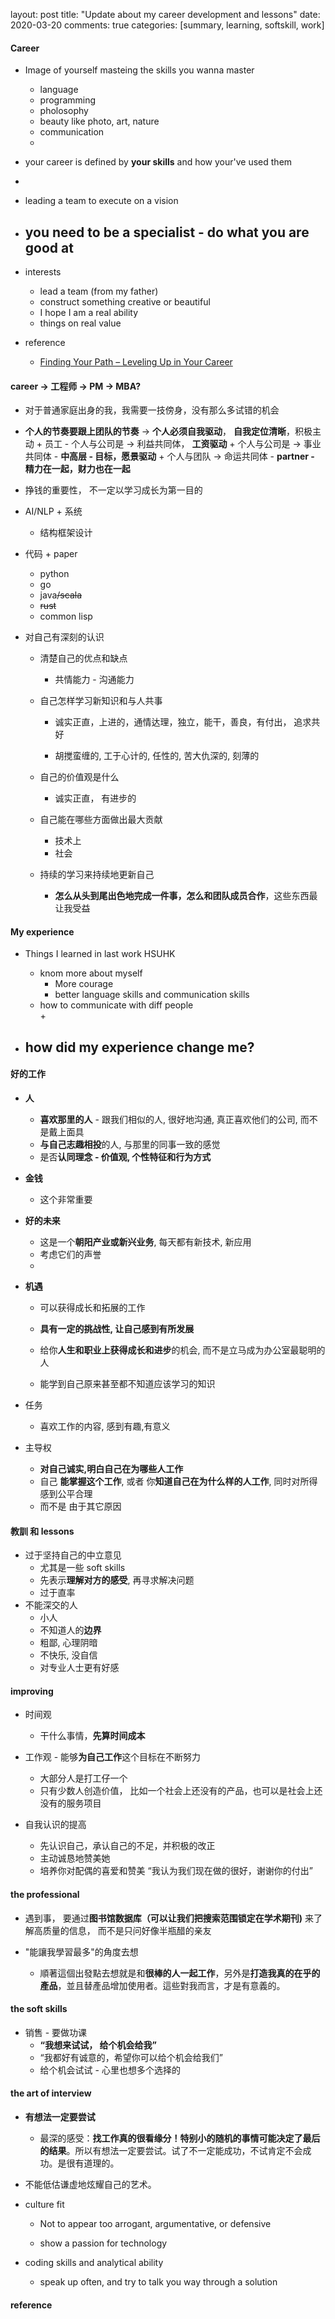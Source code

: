 layout: post
title: "Update about my career development and lessons"
date: 2020-03-20
comments: true
categories: [summary, learning, softskill, work]

#### Career  
   * Image of yourself masteing the skills you wanna master  
     - language  
	 - programming  
	 - pholosophy  
	 - beauty like photo, art, nature  
	 - communication  
	 - 
   * your career is defined by **your skills** and how your've used them 
   * 
   * leading a team to execute on a vision  
   *  you need to be a specialist - do what you are good at  
      - 

   * interests  
      - lead a team (from my father)  
      - construct something creative or beautiful  
      - I hope I am a real ability  
      - things on real value  

   * reference  
      - [Finding Your Path – Leveling Up in Your Career](http://katemats.com/finding-your-path-leveling-up-in-your-career/)

#### career -> 工程师 -> PM -> MBA? 
   * 对于普通家庭出身的我，我需要一技傍身，没有那么多试错的机会 

   *  **个人的节奏要跟上团队的节奏** -> **个人必须自我驱动**， **自我定位清晰**，积极主动 
     +  员工 - 个人与公司是 -> 利益共同体， **工资驱动** 
     +  个人与公司是 -> 事业共同体 -  **中高层 - 目标，愿景驱动** 
     +  个人与团队  -> 命运共同体 - **partner - 精力在一起，财力也在一起**  

   * 挣钱的重要性， 不一定以学习成长为第一目的 

   * AI/NLP + 系统
     + 结构框架设计

   * 代码 + paper
     + python  
	 + go  
     + java~~/scala~~  
     + ~~rust~~
	 + common lisp  
     
   * 对自己有深刻的认识 
     + 清楚自己的优点和缺点     
       - 共情能力  - 沟通能力  

     + 自己怎样学习新知识和与人共事 
       - 诚实正直，上进的，通情达理，独立，能干，善良，有付出， 追求共好

       - 胡搅蛮缠的, 工于心计的, 任性的, 苦大仇深的, 刻薄的 

     + 自己的价值观是什么
       - 诚实正直， 有进步的

     + 自己能在哪些方面做出最大贡献
       - 技术上  
       - 社会  

     + 持续的学习来持续地更新自己  
       - **怎么从头到尾出色地完成一件事，怎么和团队成员合作**，这些东西最让我受益 

#### My experience  
  * Things I learned  in last work  HSUHK  
    - knom more about myself  
      + More courage  
      + better language skills and communication skills  
    - how to communicate with diff people  
      + 

  * how did my experience change me?  
    - 

#### 好的工作  
  * **人**  
    - **喜欢那里的人** - 跟我们相似的人, 很好地沟通, 真正喜欢他们的公司, 而不是戴上面具  
    - **与自己志趣相投**的人, 与那里的同事一致的感觉    
    - 是否**认同理念 - 价值观, 个性特征和行为方式**   

  * **金钱** 
    - 这个非常重要  

  * **好的未来**  
    - 这是一个**朝阳产业或新兴业务**, 每天都有新技术, 新应用  
    - 考虑它们的声誉  
    - 

  * **机遇**  
    - 可以获得成长和拓展的工作  
    - **具有一定的挑战性, 让自己感到有所发展**  
    - 给你**人生和职业上获得成长和进步**的机会, 而不是立马成为办公室最聪明的人  
      
    - 能学到自己原来甚至都不知道应该学习的知识  

  * 任务   
    - 喜欢工作的内容, 感到有趣,有意义  

  * 主导权  
    - **对自己诚实,明白自己在为哪些人工作**    
    - 自己  **能掌握这个工作**, 或者 你**知道自己在为什么样的人工作**, 同时对所得感到公平合理  
    - 而不是 由于其它原因  


#### 教訓 和 lessons  
  * 过于坚持自己的中立意见  
    - 尤其是一些 soft skills  
    - 先表示**理解对方的感受**, 再寻求解决问题  
    - 过于直率  
  * 不能深交的人  
    - 小人  
    - 不知道人的**边界**  
    - 粗鄙, 心理阴暗    
    - 不快乐, 没自信  
    - 对专业人士更有好感  

#### improving
+ 时间观 
  - 干什么事情，**先算时间成本** 

+ 工作观 - 能够**为自己工作**这个目标在不断努力 
  - 大部分人是打工仔一个
  - 只有少数人创造价值， 比如一个社会上还没有的产品，也可以是社会上还没有的服务项目 

+ 自我认识的提高 
  - 先认识自己，承认自己的不足，并积极的改正 
  - 主动诚恳地赞美她 
  - 培养你对配偶的喜爱和赞美 “我认为我们现在做的很好，谢谢你的付出” 



#### the professional 
  * 遇到事， 要通过**图书馆数据库（可以让我们把搜索范围锁定在学术期刊)** 来了解高质量的信息， 而不是只问好像半瓶醋的亲友

  * "能讓我學習最多"的角度去想 
     + 順著這個出發點去想就是和**很棒的人一起工作**，另外是**打造我真的在乎的產品**，並且替產品增加使用者。這些對我而言，才是有意義的。

#### the soft skills 
  * 销售 - 要做功课 
    - **“我想来试试， 给个机会给我”** 
    - “我都好有诚意的，希望你可以给个机会给我们”
    - 给个机会试试 - 心里也想多个选择的 


#### the art of interview
  * **有想法一定要尝试** 
     + 最深的感受：**找工作真的很看缘分！特别小的随机的事情可能决定了最后的结果**。所以有想法一定要尝试。试了不一定能成功，不试肯定不会成功。是很有道理的。 

  * 不能低估谦虚地炫耀自己的艺术。

  * culture fit
     + Not to appear too arrogant, argumentative, or defensive

     + show a passion for technology

  * coding skills and analytical ability
     + speak up often, and try to talk you way through a solution

#### reference 

